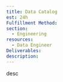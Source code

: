 ```yaml
---
title: Data Catalog
est: 24h
Fulfillment Method: 
section:
  - Engineering
resources:
  - Data Engineer
Deliverables:  
description: 
---
```


desc